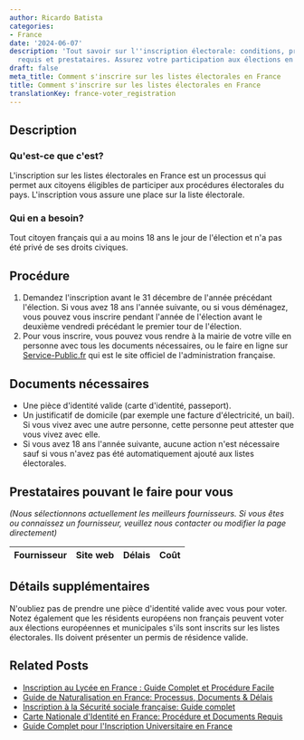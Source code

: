 ```yaml
---
author: Ricardo Batista
categories:
- France
date: '2024-06-07'
description: 'Tout savoir sur l''inscription électorale: conditions, procédure, documents
  requis et prestataires. Assurez votre participation aux élections en France.'
draft: false
meta_title: Comment s'inscrire sur les listes électorales en France
title: Comment s'inscrire sur les listes électorales en France
translationKey: france-voter_registration
---
```


## Description
### Qu'est-ce que c'est?
L'inscription sur les listes électorales en France est un processus qui permet aux citoyens éligibles de participer aux procédures électorales du pays. L'inscription vous assure une place sur la liste électorale.

### Qui en a besoin?
Tout citoyen français qui a au moins 18 ans le jour de l'élection et n'a pas été privé de ses droits civiques.

## Procédure
1. Demandez l'inscription avant le 31 décembre de l'année précédant l'élection. Si vous avez 18 ans l'année suivante, ou si vous déménagez, vous pouvez vous inscrire pendant l'année de l'élection avant le deuxième vendredi précédant le premier tour de l'élection.
2. Pour vous inscrire, vous pouvez vous rendre à la mairie de votre ville en personne avec tous les documents nécessaires, ou le faire en ligne sur [Service-Public.fr](https://www.service-public.fr/particuliers/vosdroits/R16396) qui est le site officiel de l'administration française.

## Documents nécessaires
- Une pièce d'identité valide (carte d'identité, passeport).
- Un justificatif de domicile (par exemple une facture d'électricité, un bail). Si vous vivez avec une autre personne, cette personne peut attester que vous vivez avec elle.
- Si vous avez 18 ans l'année suivante, aucune action n'est nécessaire sauf si vous n'avez pas été automatiquement ajouté aux listes électorales.

## Prestataires pouvant le faire pour vous

_(Nous sélectionnons actuellement les meilleurs fournisseurs. Si vous êtes ou connaissez un fournisseur, veuillez nous contacter ou modifier la page directement)_

| Fournisseur     |     Site web    |     Délais       |       Coût       |
| :-------------: | :-------------: |  :-------------: | :-------------: |

## Détails supplémentaires
N'oubliez pas de prendre une pièce d'identité valide avec vous pour voter. Notez également que les résidents européens non français peuvent voter aux élections européennes et municipales s'ils sont inscrits sur les listes électorales. Ils doivent présenter un permis de résidence valide.
## Related Posts

- [Inscription au Lycée en France : Guide Complet et Procédure Facile](https://tramitit.com/fr/guides/france/inscription_au_lycee/)
- [Guide de Naturalisation en France: Processus, Documents & Délais](https://tramitit.com/fr/guides/france/demande_de_naturalisation/)
- [Inscription à la Sécurité sociale française: Guide complet](https://tramitit.com/fr/guides/france/inscription_a_la_securite_sociale/)
- [Carte Nationale d'Identité en France: Procédure et Documents Requis](https://tramitit.com/fr/guides/france/demande_de_carte_nationale_didentite/)
- [Guide Complet pour l'Inscription Universitaire en France](https://tramitit.com/fr/guides/france/inscription_a_luniversite/)